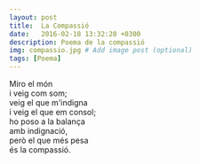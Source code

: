 ```yaml
---
layout: post
title:  La Compassió
date:   2016-02-18 13:32:20 +0300
description: Poema de la compassió
img: compassio.jpg # Add image post (optional)
tags: [Poema]
---
```


Miro  el món  
i veig  com som;  
veig el que m'indigna  
i veig el que em consol;  
ho poso a la balança  
amb indignació,  
però  el que més pesa  
és la compassió.  
